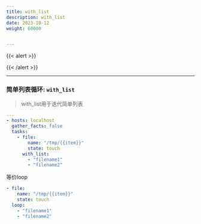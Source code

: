 ```yaml
---
title: with_list
description: with_list
date: 2023-10-12
weight: 60000


---
```

<style>
th, td {
  border: 1px solid rgb(190, 190, 190);
}
</style>
{{< alert >}}

{{< /alert >}}

---

### 简单列表循环: `with_list`
> with_list用于迭代简单列表
```yaml
---
- hosts: localhost
  gather_facts: false
  tasks:
    - file:
        name: "/tmp/{{item}}"
        state: touch
      with_list:
        - "filename1"
        - "filename2"
```


等价loop
```yaml
- file:
    name: "/tmp/{{item}}"
    state: touch
  loop:
    - "filename1"
    - "filename2"
```


















